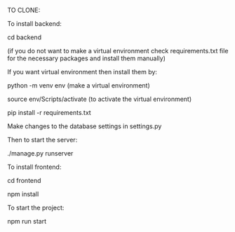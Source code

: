 TO CLONE:

To install backend:

cd backend 

(if you do not want to make a virtual environment check requirements.txt file for the necessary packages and install them manually)

If you want virtual environment then install them by:

python -m venv env (make a virtual environment)

source env/Scripts/activate (to activate the virtual environment)

pip install -r requirements.txt

Make changes to the database settings in settings.py

Then to start the server:

./manage.py runserver

To install frontend:

cd frontend

npm install 

To start the project:

npm run start
